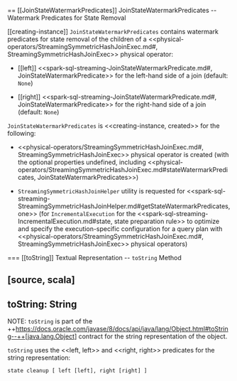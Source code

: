 == [[JoinStateWatermarkPredicates]] JoinStateWatermarkPredicates -- Watermark Predicates for State Removal

[[creating-instance]]
`JoinStateWatermarkPredicates` contains watermark predicates for state removal of the children of a <<physical-operators/StreamingSymmetricHashJoinExec.md#, StreamingSymmetricHashJoinExec>> physical operator:

* [[left]] <<spark-sql-streaming-JoinStateWatermarkPredicate.md#, JoinStateWatermarkPredicate>> for the left-hand side of a join (default: `None`)

* [[right]] <<spark-sql-streaming-JoinStateWatermarkPredicate.md#, JoinStateWatermarkPredicate>> for the right-hand side of a join (default: `None`)

`JoinStateWatermarkPredicates` is <<creating-instance, created>> for the following:

* <<physical-operators/StreamingSymmetricHashJoinExec.md#, StreamingSymmetricHashJoinExec>> physical operator is created (with the optional properties undefined, including <<physical-operators/StreamingSymmetricHashJoinExec.md#stateWatermarkPredicates, JoinStateWatermarkPredicates>>)

* `StreamingSymmetricHashJoinHelper` utility is requested for <<spark-sql-streaming-StreamingSymmetricHashJoinHelper.md#getStateWatermarkPredicates, one>> (for `IncrementalExecution` for the <<spark-sql-streaming-IncrementalExecution.md#state, state preparation rule>> to optimize and specify the execution-specific configuration for a query plan with <<physical-operators/StreamingSymmetricHashJoinExec.md#, StreamingSymmetricHashJoinExec>> physical operators)

=== [[toString]] Textual Representation -- `toString` Method

[source, scala]
----
toString: String
----

NOTE: `toString` is part of the ++https://docs.oracle.com/javase/8/docs/api/java/lang/Object.html#toString--++[java.lang.Object] contract for the string representation of the object.

`toString` uses the <<left, left>> and <<right, right>> predicates for the string representation:

```
state cleanup [ left [left], right [right] ]
```
